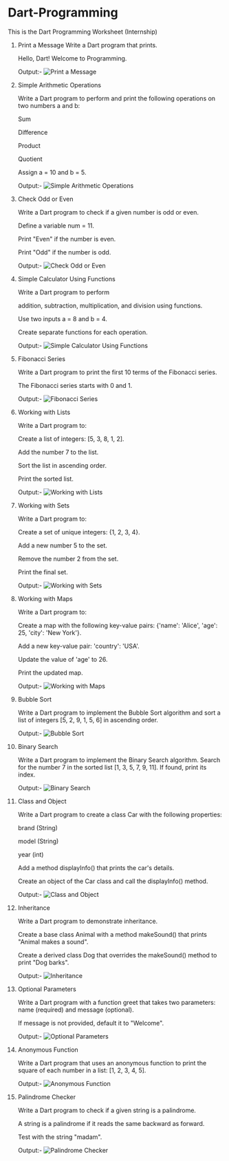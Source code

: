 # Dart-Programming
This is the Dart Programming Worksheet (Internship)

1. Print a Message Write a Dart program that prints.
   
   Hello, Dart! Welcome to Programming.

   Output:-
   ![Print a Message](https://github.com/user-attachments/assets/15161d27-c843-4861-89fa-5eaf2dbd5e72)

2. Simple Arithmetic Operations
   
   Write a Dart program to perform and print the following operations on two numbers a and b:

   Sum

   Difference

   Product

   Quotient

   Assign a = 10 and b = 5.

   Output:-
   ![Simple Arithmetic Operations](https://github.com/user-attachments/assets/5bd57d6c-bc95-432c-89e2-92849e7e0f5d)

3. Check Odd or Even
   
   Write a Dart program to check if a given number is odd or even.

   Define a variable num = 11.

   Print "Even" if the number is even.

   Print "Odd" if the number is odd.

   Output:-
   ![Check Odd or Even](https://github.com/user-attachments/assets/2a9a3215-d4f4-44b9-adb1-28c863d617b8)

4. Simple Calculator Using Functions

   Write a Dart program to perform

   addition, subtraction, multiplication, and division using functions.

   Use two inputs a = 8 and b = 4.

   Create separate functions for each operation.

   Output:-
   ![Simple Calculator Using Functions](https://github.com/user-attachments/assets/e9f23902-8c8f-43e2-873a-0c279923ee21)

5. Fibonacci Series
   
   Write a Dart program to print the first 10 terms of the Fibonacci series.

   The Fibonacci series starts with 0 and 1.

   Output:-
   ![Fibonacci Series](https://github.com/user-attachments/assets/86b914e8-3317-466b-9b39-9cd6d59bf28a)

6. Working with Lists
     
     Write a Dart program to:

     Create a list of integers: [5, 3, 8, 1, 2].

     Add the number 7 to the list.

     Sort the list in ascending order.

     Print the sorted list.

     Output:-
     ![Working with Lists](https://github.com/user-attachments/assets/63936d21-b522-4cd8-b02a-ea55b246826b)
   
7. Working with Sets
   
   Write a Dart program to:

   Create a set of unique integers: {1, 2, 3, 4}.

   Add a new number 5 to the set.

   Remove the number 2 from the set.

   Print the final set.

   Output:-
   ![Working with Sets](https://github.com/user-attachments/assets/b226108b-53fa-4c8e-b145-74ec729cb9e2)

8. Working with Maps
   
   Write a Dart program to:

   Create a map with the following key-value pairs: {'name': 'Alice', 'age': 25, 'city': 'New York'}.

   Add a new key-value pair: 'country': 'USA'.

   Update the value of 'age' to 26.

   Print the updated map.

   Output:-
   ![Working with Maps](https://github.com/user-attachments/assets/986a2ad9-4ab5-4b41-ab69-d40588ddeb0f)

9. Bubble Sort
    
   Write a Dart program to implement the Bubble Sort algorithm and sort a list of integers [5, 2, 9, 1, 5, 6] in ascending order.

   Output:-
   ![Bubble Sort](https://github.com/user-attachments/assets/5927bcba-1d84-4b9b-a15f-75b962c97cde)

10. Binary Search
    
    Write a Dart program to implement the Binary Search algorithm. Search for the number 7 in the sorted list [1, 3, 5, 7, 9, 11]. If found, print its index.

    Output:-
    ![Binary Search](https://github.com/user-attachments/assets/5459bcf8-6990-4c25-aab4-9157f42b44b8)

11. Class and Object
    
    Write a Dart program to create a class Car with the following properties:

    brand (String)

    model (String)

    year (int)

    Add a method displayInfo() that prints the car's details.

    Create an object of the Car class and call the displayInfo() method.

    Output:-
    ![Class and Object](https://github.com/user-attachments/assets/a635581f-b295-456c-9cb6-edbf716c8d9e)

12. Inheritance
    
    Write a Dart program to demonstrate inheritance.
   
    Create a base class Animal with a method makeSound() that prints "Animal makes a sound".

    Create a derived class Dog that overrides the makeSound() method to print "Dog barks".

    Output:-
    ![Inheritance](https://github.com/user-attachments/assets/d36b30d0-a15f-43b6-a6f1-0eeffb4b6274)

13. Optional Parameters
    
    Write a Dart program with a function greet that takes two parameters: name (required) and message (optional).

    If message is not provided, default it to "Welcome".

    Output:-
    ![Optional Parameters](https://github.com/user-attachments/assets/d41d1c19-9adb-4ff9-925c-a1918c2090b3)

14. Anonymous Function
    
    Write a Dart program that uses an anonymous function to print the square of each number in a list: [1, 2, 3, 4, 5].

    Output:-
    ![Anonymous Function](https://github.com/user-attachments/assets/13ce6c03-9295-4c0d-9718-384154349bd5)

15. Palindrome Checker
    
    Write a Dart program to check if a given string is a palindrome.

    A string is a palindrome if it reads the same backward as forward.

    Test with the string "madam".

    Output:-
    ![Palindrome Checker](https://github.com/user-attachments/assets/9c8f1342-9dd4-4979-bf28-880dad0f4411)
